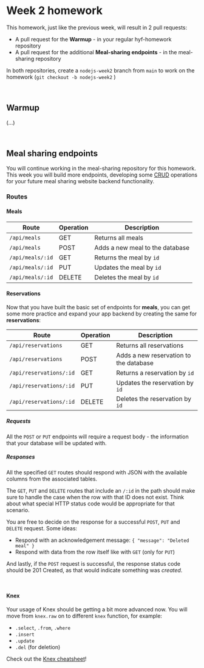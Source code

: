 # Week 2 homework

This homework, just like the previous week, will result in 2 pull requests:
* A pull request for the **Warmup** - in your regular hyf-homework repository
* A pull request for the additional **Meal-sharing endpoints** - in the meal-sharing repository

In both repositories, create a `nodejs-week2` branch from `main` to work on the homework (`git checkout -b nodejs-week2` )

<br/>

## **Warmup**

(...)

<br/>

## **Meal sharing endpoints**

You will continue working in the meal-sharing repository for this homework. This week you will build more endpoints, developing some [CRUD](https://www.freecodecamp.org/news/crud-operations-explained/) operations for your future meal sharing website backend functionality.


### **Routes**

#### **Meals**

| Route            | Operation   | Description         |
| ---------------- | ------ | ------------------------ |
| `/api/meals`     | GET     | Returns all meals |
| `/api/meals`     | POST   | Adds a new meal to the database |
| `/api/meals/:id` | GET    | Returns the meal by `id` |
| `/api/meals/:id` | PUT    | Updates the meal by `id` |
| `/api/meals/:id` | DELETE | Deletes the meal by `id` |

#### **Reservations**

Now that you have built the basic set of endpoints for **meals**, you can get some more practice and expand your app backend by creating the same for **reservations**:

| Route            | Operation   | Description         |
| ---------------- | ------ | ------------------------ |
| `/api/reservations`     | GET    | Returns all reservations  |
| `/api/reservations`         | POST   | Adds a new reservation to the database |
| `/api/reservations/:id` | GET    | Returns a reservation by `id` |
| `/api/reservations/:id` | PUT    | Updates the reservation by `id` |
| `/api/reservations/:id` | DELETE | Deletes the reservation by `id` |


##### **Requests**

All the `POST` or `PUT` endpoints will require a request body - the information that your database will be updated with.

##### **Responses**

All the specified `GET` routes should respond with JSON with the available columns from the associated tables.

The `GET`, `PUT` and `DELETE` routes that include an `/:id` in the path should make sure to handle the case when the row with that ID does not exist.
Think about what special HTTP status code would be appropriate for that scenario.

You are free to decide on the response for a successful `POST`, `PUT` and `DELETE` request. Some ideas:
- Respond with an acknowledgement message: `{ "message": "Deleted meal" }`
- Respond with data from the row itself like with `GET` (only for `PUT`)

And lastly, if the `POST` request is successful, the response status code should be 201 Created, as that would indicate something was _created_.

<br/>

#### **Knex**

Your usage of Knex should be getting a bit more advanced now. You will move from `knex.raw` on to different `knex` function, for example:

- `.select`, `.from`, `.where`
- `.insert`
- `.update`
- `.del` (for deletion)

Check out the [Knex cheatsheet](https://devhints.io/knex)!
